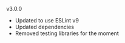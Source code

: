 v3.0.0

- Updated to use ESLint v9
- Updated dependencies
- Removed testing libraries for the moment
